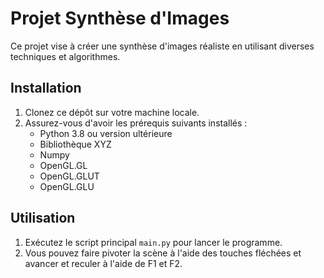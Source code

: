 # Projet Synthèse d'Images

Ce projet vise à créer une synthèse d'images réaliste en utilisant diverses techniques et algorithmes.

## Installation

1. Clonez ce dépôt sur votre machine locale.
2. Assurez-vous d'avoir les prérequis suivants installés :
    - Python 3.8 ou version ultérieure
    - Bibliothèque XYZ
    - Numpy
    - OpenGL.GL
    - OpenGL.GLUT
    - OpenGL.GLU

## Utilisation

1. Exécutez le script principal `main.py` pour lancer le programme.
2. Vous pouvez faire pivoter la scène à l'aide des touches fléchées et avancer et reculer à l'aide de F1 et F2.
